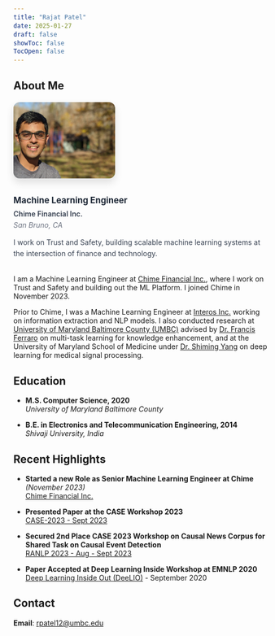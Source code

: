 ```yaml
---
title: "Rajat Patel"
date: 2025-01-27
draft: false
showToc: false
TocOpen: false
---
```


## About Me

<div style="display: flex; align-items: flex-start; gap: 30px; margin: 20px 0 30px 0; flex-wrap: wrap;">
  <div style="flex-shrink: 0;">
    <img src="/img/new_image_1.jfif" alt="Rajat Patel" style="width: 200px; height: 150px; object-fit: cover; border-radius: 12px; box-shadow: 0 8px 16px rgba(0,0,0,0.12);">
  </div>
  <div style="flex: 1; min-width: 300px;">
    <h3 style="margin: 0 0 8px 0; color: #1f2937; font-size: 1.2em; font-weight: 700;">Machine Learning Engineer</h3>
    <p style="margin: 0 0 5px 0; font-weight: 600; color: #374151;">Chime Financial Inc.</p>
    <p style="margin: 0 0 15px 0; color: #6b7280; font-style: italic;">San Bruno, CA</p>
    <p style="margin: 0; line-height: 1.6; color: #374151;">
      I work on Trust and Safety, building scalable machine learning systems at the intersection of finance and technology.
    </p>
  </div>
</div>

I am a Machine Learning Engineer at [Chime Financial Inc.](https://www.chime.com/), where I work on Trust and Safety and building out the ML Platform. I joined Chime in November 2023.

Prior to Chime, I was a Machine Learning Engineer at [Interos Inc.](https://www.interos.ai/) working on information extraction and NLP models. I also conducted research at [University of Maryland Baltimore County (UMBC)](https://www.umbc.edu/) advised by [Dr. Francis Ferraro](https://www.csee.umbc.edu/~ferraro/) on multi-task learning for knowledge enhancement, and at the University of Maryland School of Medicine under [Dr. Shiming Yang](https://www.medschool.umaryland.edu/profiles/Yang-Shiming/) on deep learning for medical signal processing.

## Education

- **M.S. Computer Science, 2020**<br>
  *University of Maryland Baltimore County*

- **B.E. in Electronics and Telecommunication Engineering, 2014**<br>
  *Shivaji University, India*

## Recent Highlights

- **Started a new Role as Senior Machine Learning Engineer at Chime** *(November 2023)*<br>
  [Chime Financial Inc.](https://www.chime.com)

- **Presented Paper at the CASE Workshop 2023**<br>
  [CASE-2023 - Sept 2023](https://aclanthology.org/2023.case-1.8.pdf)

- **Secured 2nd Place CASE 2023 Workshop on Causal News Corpus for Shared Task on Causal Event Detection**<br>
  [RANLP 2023 - Aug - Sept 2023](https://codalab.lisn.upsaclay.fr/competitions/11784#results)

- **Paper Accepted at Deep Learning Inside Workshop at EMNLP 2020**<br>
  [Deep Learning Inside Out (DeeLIO)](https://sites.google.com/view/deelio-ws/accepted-papers_1?authuser=0) - September 2020

## Contact

**Email**: [rpatel12@umbc.edu](mailto:rpatel12@umbc.edu) 